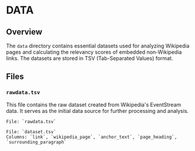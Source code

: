 # DATA

## Overview

The `data` directory contains essential datasets used for analyzing Wikipedia pages and calculating the relevancy scores of embedded non-Wikipedia links. The datasets are stored in TSV (Tab-Separated Values) format.

## Files

### `rawdata.tsv`

This file contains the raw dataset created from Wikipedia's EventStream data. It serves as the initial data source for further processing and analysis.

```plaintext
File: `rawdata.tsv`

File: `dataset.tsv`
Columns: `link`, `wikipedia_page`, `anchor_text`, `page_heading`, `surrounding_paragraph`

